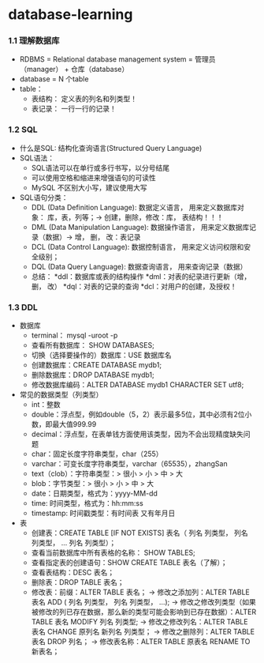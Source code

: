 # database-learning
### 1.1 理解数据库
* RDBMS = Relational database management system = 管理员（manager） + 仓库（database）
* database = N 个table
* table：
  * 表结构： 定义表的列名和列类型！
  * 表记录： 一行一行的记录！

### 1.2 SQL
* 什么是SQL: 结构化查询语言(Structured Query Language)
* SQL语法：
  * SQL语法可以在单行或多行书写，以分号结尾
  * 可以使用空格和缩进来增强语句的可读性
  * MySQL 不区别大小写，建议使用大写
* SQL语句分类：
  * DDL (Data Definition Language): 数据定义语言， 用来定义数据库对象： 库，表，列等；-> 创建，删除，修改：库， 表结构！！！
  * DML (Data Manipulation Language): 数据操作语言， 用来定义数据库记录（数据）-> 增， 删， 改：表记录
  * DCL (Data Control Language): 数据控制语言， 用来定义访问权限和安全级别；
  * DQL (Data Query Language): 数据查询语言， 用来查询记录（数据）
  * 总结：
    *ddl：数据库或表的结构操作 
    *dml：对表的纪录进行更新（增， 删， 改）
    *dql：对表的记录的查询
    *dcl：对用户的创建，及授权！
### 1.3 DDL
* 数据库
  * terminal： mysql -uroot -p
  * 查看所有数据库： SHOW DATABASES;
  * 切换（选择要操作的）数据库：USE 数据库名
  * 创建数据库：CREATE DATABASE mydb1;
  * 删除数据库：DROP DATABASE mydb1;
  * 修改数据库编码：ALTER DATABASE mydb1 CHARACTER SET utf8;
* 常见的数据类型（列类型）
  * int：整数
  * double：浮点型，例如double（5，2）表示最多5位，其中必须有2位小数，即最大值999.99
  * decimal：浮点型，在表单钱方面使用该类型，因为不会出现精度缺失问题
  * char：固定长度字符串类型，char（255）
  * varchar：可变长度字符串类型，varchar（65535），zhangSan
  * text（clob）：字符串类型：> 很小 > 小 > 中 > 大
  * blob：字节类型：> 很小 > 小 > 中 > 大
  * date：日期类型，格式为：yyyy-MM-dd
  * time: 时间类型，格式为：hh:mm:ss
  * timestamp: 时间戳类型：有时间表 又有年月日
* 表
  * 创建表：CREATE TABLE [IF NOT EXISTS] 表名（ 列名 列类型，   列名 列类型，  ...  列名 列类型）；
  * 查看当前数据库中所有表格的名称： SHOW TABLES;
  * 查看指定表的创建语句：SHOW CREATE TABLE 表名（了解）；
  * 查看表结构：DESC 表名；
  * 删除表：DROP TABLE 表名；
  * 修改表：前缀：ALTER TABLE 表名； 
    -> 修改之添加列：ALTER TABLE 表名 ADD ( 列名 列类型，   列名 列类型，  ...);
    -> 修改之修改列类型（如果被修改的列已存在数据，那么新的类型可能会影响到已存在数据）：ALTER TABLE 表名 MODIFY 列名 列类型;
    -> 修改之修改列名：ALTER TABLE 表名 CHANGE 原列名 新列名 列类型；
    -> 修改之删除列：ALTER TABLE 表名 DROP 列名；
    -> 修改表名称：ALTER TABLE 原表名 RENAME TO 新表名；



